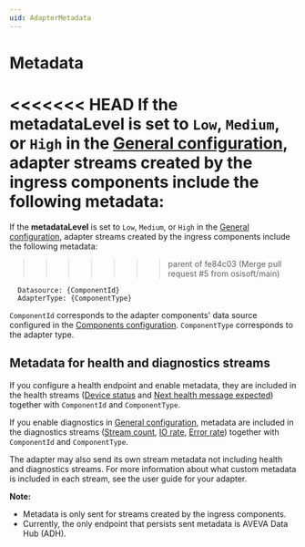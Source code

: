 ```yaml
---
uid: AdapterMetadata
---
```


# Metadata

<<<<<<< HEAD
If the metadataLevel is set to `Low`, `Medium`, or `High` in the [General configuration](xref:GeneralConfiguration), adapter streams created by the ingress components include the following metadata:
=======
If the **metadataLevel** is set to `Low`, `Medium`, or `High` in the [General configuration](xref:GeneralConfiguration), adapter streams created by the ingress components include the following metadata:
>>>>>>> parent of fe84c03 (Merge pull request #5 from osisoft/main)

```code
  Datasource: {ComponentId}
  AdapterType: {ComponentType}
```

`ComponentId` corresponds to the adapter components' data source configured in the [Components configuration](xref:SystemComponentsConfiguration). `ComponentType` corresponds to the adapter type.

## Metadata for health and diagnostics streams

If you configure a health endpoint and enable metadata, they are included in the health streams ([Device status](xref:DeviceStatus) and [Next health message expected](xref:NextHealthMessageExpected)) together with `ComponentId` and `ComponentType`.

If you enable diagnostics in [General configuration](xref:GeneralConfiguration), metadata are included in the diagnostics streams ([Stream count](xref:StreamCount), [IO rate](xref:IORate), [Error rate](xref:ErrorRate)) together with `ComponentId` and `ComponentType`.

The adapter may also send its own stream metadata not including health and diagnostics streams. For more information about what custom metadata is included in each stream, see the user guide for your adapter.

**Note:**

- Metadata is only sent for streams created by the ingress components.
- Currently, the only endpoint that persists sent metadata is AVEVA Data Hub (ADH).
